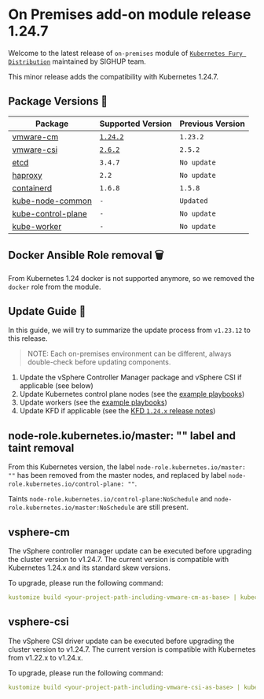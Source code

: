 # On Premises add-on module release 1.24.7

Welcome to the latest release of `on-premises` module of [`Kubernetes Fury Distribution`](https://github.com/sighupio/fury-distribution) maintained by SIGHUP team.

This minor release adds the compatibility with Kubernetes 1.24.7.

## Package Versions 🚢

| Package                                              | Supported Version          | Previous Version  |
|------------------------------------------------------|----------------------------|-------------------|
| [vmware-cm](katalog/vmware-cm)                       | [`1.24.2`][cm-changelog]   | `1.23.2`          |
| [vmware-csi](katalog/vmware-csi)                     | [`2.6.2`][csi-changelog]   | `2.5.2`           |
| [etcd](roles/etcd)                                   | `3.4.7`                    | `No update`       |
| [haproxy](roles/haproxy)                             | `2.2`                      | `No update`       |
| [containerd](roles/containerd)                       | `1.6.8`                    | `1.5.8`           |
| [kube-node-common](roles/kube-node-common)           | `-`                        | `Updated`         |
| [kube-control-plane](roles/kube-control-plane)       | `-`                        | `No update`       |
| [kube-worker](roles/kube-worker)                     | `-`                        | `No update`       |

## Docker Ansible Role removal 🗑️

From Kubernetes 1.24 docker is not supported anymore, so we removed the `docker` role from the module.

## Update Guide 🦮

In this guide, we will try to summarize the update process from `v1.23.12` to this release.

> NOTE: Each on-premises environment can be different, always double-check before updating components.

1. Update the vSphere Controller Manager package and vSphere CSI if applicable (see below)
2. Update Kubernetes control plane nodes (see the [example playbooks](examples/playbooks))
3. Update workers (see the [example playbooks](examples/playbooks))
4. Update KFD if applicable (see the [KFD `1.24.x` release notes](https://github.com/sighupio/fury-distribution/tree/master/docs/releases))

## node-role.kubernetes.io/master: "" label and taint removal 

From this Kubernetes version, the label `node-role.kubernetes.io/master: ""` 
has been removed from the master nodes, and replaced by label `node-role.kubernetes.io/control-plane: ""`.

Taints `node-role.kubernetes.io/control-plane:NoSchedule` and `node-role.kubernetes.io/master:NoSchedule` are still present.

## vsphere-cm

The vSphere controller manager update can be executed before upgrading the cluster version to v1.24.7. 
The current version is compatible with Kubernetes 1.24.x and its standard skew versions.

To upgrade, please run the following command:

```yaml
kustomize build <your-project-path-including-vmware-cm-as-base> | kubectl apply -f -
```


## vsphere-csi

The vSphere CSI driver update can be executed before upgrading the cluster version to v1.24.7.
The current version is compatible with Kubernetes from v1.22.x to v1.24.x.

To upgrade, please run the following command:

```yaml
kustomize build <your-project-path-including-vmware-csi-as-base> | kubectl apply -f -
```

[csi-changelog]: https://docs.vmware.com/en/VMware-vSphere-Container-Storage-Plug-in/2.6/rn/vmware-vsphere-container-storage-plugin-26-release-notes/index.html
[cm-changelog]: https://github.com/sighupio/fury-distribution
[kfd-docs]: https://docs.kubernetesfury.com/docs/distribution/
